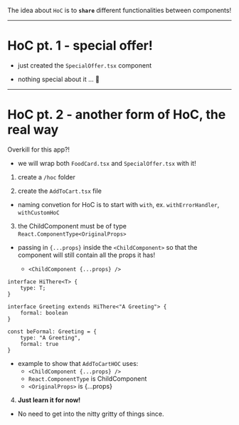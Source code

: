 The idea about `HoC` is to **`share`** different functionalities between components!

---

# HoC pt. 1 - special offer!

-   just created the `SpecialOffer.tsx` component

-   nothing special about it ... 👀

---

# HoC pt. 2 - another form of HoC, the real way

Overkill for this app?!

-   we will wrap both `FoodCard.tsx` and `SpecialOffer.tsx` with it!

1. create a `/hoc` folder

2. create the `AddToCart.tsx` file

-   naming convetion for HoC is to start with `with`, ex. `withErrorHandler`, `withCustomHoC`

3. the ChildComponent must be of type `React.ComponentType<OriginalProps>`

-   passing in `{...props}` inside the `<ChildComponent>` so that the component will still contain all the props it has!

    -   `<ChildComponent {...props} />`

```
interface HiThere<T> {
	type: T;
}

interface Greeting extends HiThere<"A Greeting"> {
    formal: boolean
}

const beFormal: Greeting = {
    type: "A Greeting",
    formal: true
}
```

-   example to show that `AddToCartHOC` uses:
    -   `<ChildComponent {...props} />`
    -   `React.ComponentType` is ChildComponent
    -   `<OriginalProps>` is {...props}

4. **Just learn it for now!**

-   No need to get into the nitty gritty of things since.
